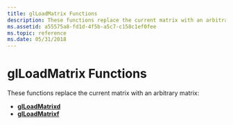```yaml
---
title: glLoadMatrix Functions
description: These functions replace the current matrix with an arbitrary matrix.
ms.assetid: a55575a8-fd1d-4f5b-a5c7-c158c1ef0fee
ms.topic: reference
ms.date: 05/31/2018
---
```


# glLoadMatrix Functions

These functions replace the current matrix with an arbitrary matrix:

-   [**glLoadMatrixd**](glloadmatrixd.md)
-   [**glLoadMatrixf**](glloadmatrixf.md)

 

 




